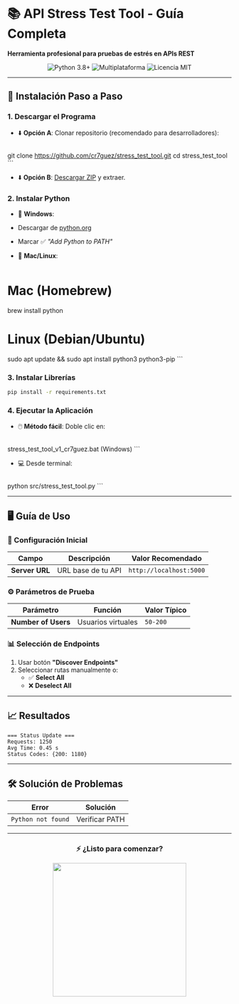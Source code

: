  #  📚 API Stress Test Tool - Guía Completa  
 **Herramienta profesional para pruebas de estrés en APIs REST**  

 <div align="center">
   <img src="https://img.shields.io/badge/Python-3.8 % 2B-blue?logo=python" alt="Python 3.8+">
   <img src="https://img.shields.io/badge/Plataforma-Windows % 20 % 7C % 20Linux % 20 % 7C % 20Mac-lightgrey" alt="Multiplataforma">
   <img src="https://img.shields.io/badge/Licencia-MIT-green" alt="Licencia MIT">
 </div>

 ---

 ##  🚀 Instalación Paso a Paso

 ### 1. Descargar el Programa
 -  ⬇️ **Opción A**: Clonar repositorio (recomendado para desarrolladores):
    ```bash
   git clone https://github.com/cr7guez/stress_test_tool.git
   cd stress_test_tool
    ```
 -  ⬇️ **Opción B**: [Descargar ZIP](https://github.com/cr7guez/stress_test_tool/archive/refs/heads/main.zip) y extraer.

 ### 2. Instalar Python
 -  🐍 **Windows**:
   - Descargar de [python.org](https://www.python.org/downloads/)
   - Marcar  ✅ *"Add Python to PATH"*

 -  🍏 **Mac/Linux**:
    ```bash
   # Mac (Homebrew)
   brew install python
   
   # Linux (Debian/Ubuntu)
   sudo apt update && sudo apt install python3 python3-pip
    ```

 ### 3. Instalar Librerías
  ```bash
 pip install -r requirements.txt
  ```

 ### 4. Ejecutar la Aplicación
 -  🖱️ **Método fácil**: Doble clic en:
    ```
   stress_test_tool_v1_cr7guez.bat  (Windows)
    ```
 -  💻 Desde terminal:
    ```bash
   python src/stress_test_tool.py
    ```

 ---

 ##  🖥️ Guía de Uso

 ###  🔌 Configuración Inicial
 | Campo | Descripción | Valor Recomendado |
 |-------|-------------|-------------------|
 | **Server URL** | URL base de tu API | `http://localhost:5000` |

 ###  ⚙️ Parámetros de Prueba
 | Parámetro | Función | Valor Típico |
 |-----------|---------|--------------|
 | **Number of Users** | Usuarios virtuales | `50-200` |

 ###  📊 Selección de Endpoints
 1. Usar botón **"Discover Endpoints"**
 2. Seleccionar rutas manualmente o:
    -  ✅ **Select All**
    -  ❌ **Deselect All**

 ---

 ##  📈 Resultados
 ```log
 === Status Update ===
 Requests: 1250
 Avg Time: 0.45 s
 Status Codes: {200: 1180}
 ```

 ---

 ##  🛠️ Solución de Problemas
 | Error | Solución |
 |-------|----------|
 | `Python not found` | Verificar PATH |

 ---

 <div align="center">
   <h3> ⚡ ¿Listo para comenzar?</h3>
   <img src="https://media.giphy.com/media/L1R1tvI9svkIWwpVYr/giphy.gif" width="300">
 </div>

